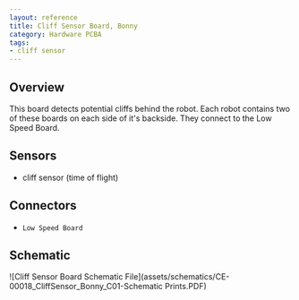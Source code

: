 ```yaml
---
layout: reference
title: Cliff Sensor Board, Bonny
category: Hardware PCBA
tags:
- cliff sensor
---
```


## Overview
This board detects potential cliffs behind the robot. Each robot contains two of these boards on each side of it's backside. They connect to the Low Speed Board.

## Sensors
- cliff sensor (time of flight)

## Connectors
- ``Low Speed Board``

## Schematic
![Cliff Sensor Board Schematic File](assets/schematics/CE-00018_CliffSensor_Bonny_C01-Schematic Prints.PDF)

